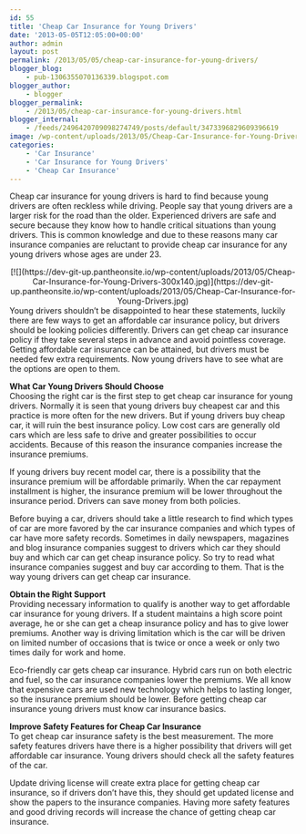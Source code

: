 ```yaml
---
id: 55
title: 'Cheap Car Insurance for Young Drivers'
date: '2013-05-05T12:05:00+00:00'
author: admin
layout: post
permalink: /2013/05/05/cheap-car-insurance-for-young-drivers/
blogger_blog:
    - pub-1306355070136339.blogspot.com
blogger_author:
    - blogger
blogger_permalink:
    - /2013/05/cheap-car-insurance-for-young-drivers.html
blogger_internal:
    - /feeds/2496420709098274749/posts/default/3473396829609396619
image: /wp-content/uploads/2013/05/Cheap-Car-Insurance-for-Young-Drivers.jpg
categories:
    - 'Car Insurance'
    - 'Car Insurance for Young Drivers'
    - 'Cheap Car Insurance'
---
```


Cheap car insurance for young drivers is hard to find because young drivers are often reckless while driving. People say that young drivers are a larger risk for the road than the older. Experienced drivers are safe and secure because they know how to handle critical situations than young drivers. This is common knowledge and due to these reasons many car insurance companies are reluctant to provide cheap car insurance for any young drivers whose ages are under 23.

<div style="clear: both; text-align: center;">[![](https://dev-git-up.pantheonsite.io/wp-content/uploads/2013/05/Cheap-Car-Insurance-for-Young-Drivers-300x140.jpg)](https://dev-git-up.pantheonsite.io/wp-content/uploads/2013/05/Cheap-Car-Insurance-for-Young-Drivers.jpg)</div>Young drivers shouldn’t be disappointed to hear these statements, luckily there are few ways to get an affordable car insurance policy, but drivers should be looking policies differently. Drivers can get cheap car insurance policy if they take several steps in advance and avoid pointless coverage. Getting affordable car insurance can be attained, but drivers must be needed few extra requirements. Now young drivers have to see what are the options are open to them.

**What Car Young Drivers Should Choose**  
Choosing the right car is the first step to get cheap car insurance for young drivers. Normally it is seen that young drivers buy cheapest car and this practice is more often for the new drivers. But if young drivers buy cheap car, it will ruin the best insurance policy. Low cost cars are generally old cars which are less safe to drive and greater possibilities to occur accidents. Because of this reason the insurance companies increase the insurance premiums.

If young drivers buy recent model car, there is a possibility that the insurance premium will be affordable primarily. When the car repayment installment is higher, the insurance premium will be lower throughout the insurance period. Drivers can save money from both policies.

Before buying a car, drivers should take a little research to find which types of car are more favored by the car insurance companies and which types of car have more safety records. Sometimes in daily newspapers, magazines and blog insurance companies suggest to drivers which car they should buy and which car can get cheap insurance policy. So try to read what insurance companies suggest and buy car according to them. That is the way young drivers can get cheap car insurance.

**Obtain the Right Support**  
Providing necessary information to qualify is another way to get affordable car insurance for young drivers. If a student maintains a high score point average, he or she can get a cheap insurance policy and has to give lower premiums. Another way is driving limitation which is the car will be driven on limited number of occasions that is twice or once a week or only two times daily for work and home.

Eco-friendly car gets cheap car insurance. Hybrid cars run on both electric and fuel, so the car insurance companies lower the premiums. We all know that expensive cars are used new technology which helps to lasting longer, so the insurance premium should be lower. Before getting cheap car insurance young drivers must know car insurance basics.

**Improve Safety Features for Cheap Car Insurance**  
To get cheap car insurance safety is the best measurement. The more safety features drivers have there is a higher possibility that drivers will get affordable car insurance. Young drivers should check all the safety features of the car.

Update driving license will create extra place for getting cheap car insurance, so if drivers don’t have this, they should get updated license and show the papers to the insurance companies. Having more safety features and good driving records will increase the chance of getting cheap car insurance.